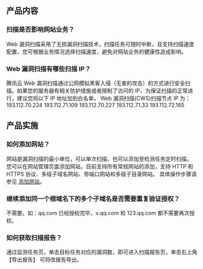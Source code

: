 ## 产品内容
### 扫描是否影响网站业务？
Web 漏洞扫描采用了无损漏洞扫描技术，扫描任务可随时中断，且支持扫描速度配置，您可根据业务情况选择扫描速度，避免对网站业务的健康性造成影响。

### Web 漏洞扫描有哪些扫描 IP？
腾讯云 Web 漏洞扫描通过公网模拟黑客入侵（无害的攻击）的方式进行安全扫描。如果您的服务器有相关防护措施或者限制了访问的 IP，为保证扫描的正常进行，建议您将以下 IP 地址加到白名单。
Web 漏洞扫描(CWS)扫描节点 IP 为：
193.112.70.224
193.112.71.109
193.112.70.227
193.112.71.33
193.112.72.165
## 产品实施
### 如何添加网站？
网站是漏洞扫描的最小单位，可以单次扫描，也可以添加至检测任务定时扫描。
您可以在网站管理页面添加网站，目前支持所有常规网站的添加，支持 HTTP 和 HTTPS 协议、多级子域名网站、带端口网站和多级子目录网站。
具体操作步骤请参见 [添加网站](https://cloud.tencent.com/document/product/692/16845)。

### 继续添加同一个根域名下的多个子域名是否需要重复验证授权？
不需要。如：qq.com 已经授权完毕，v.qq.com 和 123.qq.com 都不需要再次授权。

### 如何获取扫描报告？ 
通过监测任务页，单击目标任务对应的漏洞数，即可进入扫描报告页，单击右上角 【导出报告】 可将改报告导出。 
